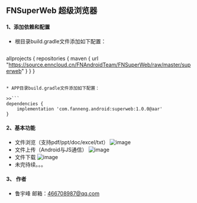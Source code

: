 ## FNSuperWeb 超级浏览器
#### 1、添加依赖和配置
* 根目录build.gradle文件添加如下配置：

>>```
allprojects {
    repositories {
        maven { url "https://source.enncloud.cn/FNAndroidTeam/FNSuperWeb/raw/master/superweb" }
    }
}
```

* APP目录build.gradle文件添加如下配置：

>>```
dependencies {
    implementation 'com.fanneng.android:superweb:1.0.0@aar'
}
```

#### 2、基本功能
* 文件浏览（支持pdf/ppt/doc/excel/txt）
![image](https://source.enncloud.cn/FNAndroidTeam/FNSuperWeb/src/bb5d8aeed3888043606bfc5833ea8aff4f336167/file_open.gif)
* 文件上传（Android与JS通信）
![image](https://source.enncloud.cn/FNAndroidTeam/FNSuperWeb/src/bb5d8aeed3888043606bfc5833ea8aff4f336167/file_upload.gif)
* 文件下载
![image](https://source.enncloud.cn/FNAndroidTeam/FNSuperWeb/src/bb5d8aeed3888043606bfc5833ea8aff4f336167/file_downloader.gif)
* 未完待续。。。


#### 3、 作者
* 鲁宇峰   邮箱：466708987@qq.com
